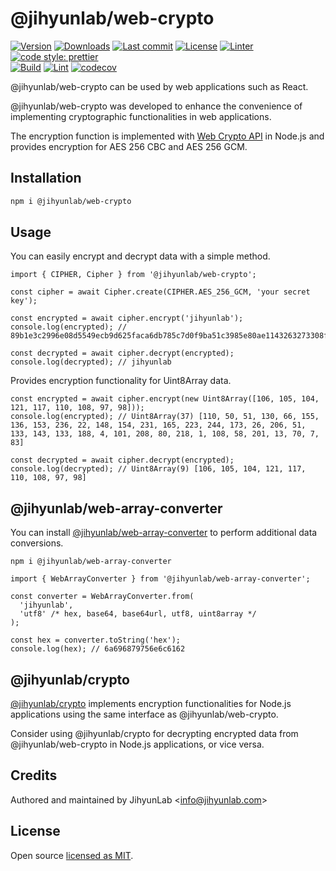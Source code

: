 # @jihyunlab/web-crypto

[![Version](https://img.shields.io/npm/v/@jihyunlab/web-crypto.svg?style=flat-square)](https://www.npmjs.com/package/@jihyunlab/web-crypto?activeTab=versions) [![Downloads](https://img.shields.io/npm/dt/@jihyunlab/web-crypto.svg?style=flat-square)](https://www.npmjs.com/package/@jihyunlab/web-crypto) [![Last commit](https://img.shields.io/github/last-commit/jihyunlab/web-crypto.svg?style=flat-square)](https://github.com/jihyunlab/web-crypto/graphs/commit-activity) [![License](https://img.shields.io/github/license/jihyunlab/web-crypto.svg?style=flat-square)](https://github.com/jihyunlab/web-crypto/blob/master/LICENSE) [![Linter](https://img.shields.io/badge/linter-eslint-blue?style=flat-square)](https://eslint.org) [![code style: prettier](https://img.shields.io/badge/code_style-prettier-ff69b4.svg?style=flat-square)](https://github.com/prettier/prettier)\
[![Build](https://github.com/jihyunlab/web-crypto/actions/workflows/build.yml/badge.svg)](https://github.com/jihyunlab/web-crypto/actions/workflows/build.yml) [![Lint](https://github.com/jihyunlab/web-crypto/actions/workflows/lint.yml/badge.svg)](https://github.com/jihyunlab/web-crypto/actions/workflows/lint.yml) [![codecov](https://codecov.io/gh/jihyunlab/web-crypto/graph/badge.svg?token=UW73ZNZY03)](https://codecov.io/gh/jihyunlab/web-crypto)

@jihyunlab/web-crypto can be used by web applications such as React.

@jihyunlab/web-crypto was developed to enhance the convenience of implementing cryptographic functionalities in web applications.

The encryption function is implemented with [Web Crypto API](https://nodejs.org/api/webcrypto.html) in Node.js and provides encryption for AES 256 CBC and AES 256 GCM.

## Installation

```bash
npm i @jihyunlab/web-crypto
```

## Usage

You can easily encrypt and decrypt data with a simple method.

```
import { CIPHER, Cipher } from '@jihyunlab/web-crypto';

const cipher = await Cipher.create(CIPHER.AES_256_GCM, 'your secret key');

const encrypted = await cipher.encrypt('jihyunlab');
console.log(encrypted); // 89b1e3c2996e08d5549ecb9d625faca6db785c7d0f9ba51c3985e80ae1143263273308f5eb

const decrypted = await cipher.decrypt(encrypted);
console.log(decrypted); // jihyunlab
```

Provides encryption functionality for Uint8Array data.

```
const encrypted = await cipher.encrypt(new Uint8Array([106, 105, 104, 121, 117, 110, 108, 97, 98]));
console.log(encrypted); // Uint8Array(37) [110, 50, 51, 130, 66, 155, 136, 153, 236, 22, 148, 154, 231, 165, 223, 244, 173, 26, 206, 51, 133, 143, 133, 188, 4, 101, 208, 80, 218, 1, 108, 58, 201, 13, 70, 7, 83]

const decrypted = await cipher.decrypt(encrypted);
console.log(decrypted); // Uint8Array(9) [106, 105, 104, 121, 117, 110, 108, 97, 98]
```

## @jihyunlab/web-array-converter

You can install [@jihyunlab/web-array-converter](https://www.npmjs.com/package/@jihyunlab/web-array-converter) to perform additional data conversions.

```
npm i @jihyunlab/web-array-converter
```

```
import { WebArrayConverter } from '@jihyunlab/web-array-converter';

const converter = WebArrayConverter.from(
  'jihyunlab',
  'utf8' /* hex, base64, base64url, utf8, uint8array */
);

const hex = converter.toString('hex');
console.log(hex); // 6a696879756e6c6162
```

## @jihyunlab/crypto

[@jihyunlab/crypto](https://www.npmjs.com/package/@jihyunlab/crypto) implements encryption functionalities for Node.js applications using the same interface as @jihyunlab/web-crypto.

Consider using @jihyunlab/crypto for decrypting encrypted data from @jihyunlab/web-crypto in Node.js applications, or vice versa.

## Credits

Authored and maintained by JihyunLab <<info@jihyunlab.com>>

## License

Open source [licensed as MIT](https://github.com/jihyunlab/web-crypto/blob/master/LICENSE).
